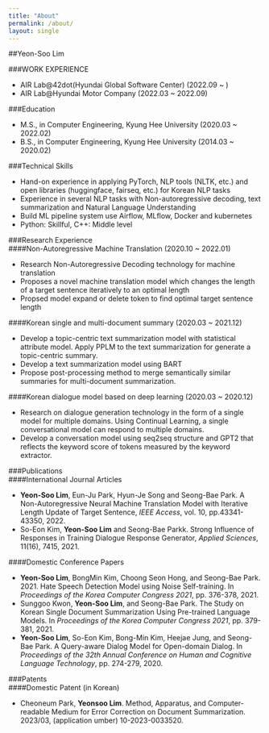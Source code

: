 ```yaml
---
title: "About"
permalink: /about/
layout: single
---
```


##Yeon-Soo Lim

###WORK EXPERIENCE  
- AIR Lab@42dot(Hyundai Global Software Center) (2022.09 ~ )
- AIR Lab@Hyundai Motor Company (2022.03 ~ 2022.09)

###Education  
- M.S., in Computer Engineering, Kyung Hee University (2020.03 ~ 2022.02)
- B.S., in Computer Engineering, Kyung Hee University (2014.03 ~ 2020.02)

###Technical Skills  
- Hand-on experience in applying PyTorch, NLP tools (NLTK, etc.) and open libraries (huggingface, fairseq, etc.) for Korean NLP tasks
- Experience in several NLP tasks with Non-autoregressive decoding, text summarization and Natural Language Understanding
- Build ML pipeline system use Airflow, MLflow, Docker and kubernetes
- Python: Skillful, C++: Middle level

###Research Experience  
####Non-Autoregressive Machine Translation (2020.10 ~ 2022.01)  
- Research Non-Autoregressive Decoding technology for machine translation
- Proposes a novel machine translation model which changes the length of a target sentence iteratively to an optimal length
- Propsed model expand or delete token to find optimal target sentence length

####Korean single and multi-document summary (2020.03 ~ 2021.12)  
- Develop a topic-centric text summarization model with statistical attribute model. Apply PPLM to the text summarization for generate a topic-centric summary.
- Develop a text summarization model using BART
- Propose post-processing method to merge semantically similar summaries for multi-document summarization.

####Korean dialogue model based on deep learning (2020.03 ~ 2020.12)  
- Research on dialogue generation technology in the form of a single model for multiple domains. Using Continual Learning, a single conversational model can respond to multiple domains.
- Develop a conversation model using seq2seq structure and GPT2 that reflects the keyword score of tokens measured by the keyword extractor.

###Publications  
####International Journal Articles  
- **Yeon-Soo Lim**, Eun-Ju Park, Hyun-Je Song and Seong-Bae Park. A Non-Autoregressive Neural Machine Translation Model with Iterative Length Update of Target Sentence, *IEEE Access*, vol. 10, pp.43341-43350, 2022.  
- So-Eon Kim, **Yeon-Soo Lim** and Seong-Bae Parkk. Strong Influence of Responses in Training Dialogue Response Generator, *Applied Sciences*, 11(16), 7415, 2021.

####Domestic Conference Papers  
- **Yeon-Soo Lim**, BongMin Kim, Choong Seon Hong, and Seong-Bae Park. 2021.  Hate Speech Detection Model using Noise Self-training. In *Proceedings of the Korea Computer Congress 2021*, pp. 376-378, 2021.
- Sunggoo Kwon, **Yeon-Soo Lim**, and Seong-Bae Park. The Study on Korean Single Document Summarization Using Pre-trained Language Models. In *Proceedings of the Korea Computer Congress 2021*, pp. 379-381, 2021.
- **Yeon-Soo Lim**, So-Eon Kim, Bong-Min Kim, Heejae Jung, and Seong-Bae Park. A Query-aware Dialog Model for Open-domain Dialog. In *Proceedings of the 32th Annual Conference on Human and Cognitive Language Technology*, pp. 274-279, 2020.

###Patents  
####Domestic Patent (in Korean)
- Cheoneum Park, **Yeonsoo Lim**. Method, Apparatus, and Computer-readable Medium for Error Correction on Document Summarization. 2023/03, (application umber) 10-2023-0033520.

